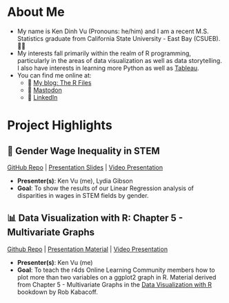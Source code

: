 # About Me

* My name is Ken Dinh Vu (Pronouns: he/him) and I am a recent M.S. Statistics graduate from California State University - East Bay (CSUEB). :man_student: 
* My interests fall primarily within the realm of R programming, particularly in the areas of data visualization as well as data storytelling.  I also have interests in learning more Python as well as [Tableau](https://public.tableau.com/app/profile/ken.vu4280).
* You can find me online at:
  * 🔗 [My blog: The R Files](https://kvu777.quarto.pub/the-r-files/)
  * 🐘 [Mastodon](https://fosstodon.org/@kenvu777)
  * 💼 [LinkedIn](https://www.linkedin.com/in/kenvu1/)

# Project Highlights 
## 💸 Gender Wage Inequality in STEM 

[GitHub Repo](https://github.com/Ken-Vu/Gender-Wage-Inequality-in-STEM) | [Presentation Slides](https://rpubs.com/lgibson7/stat632_final_presentaton) | [Video Presentation](https://www.youtube.com/watch?v=ihl-15wL7zY) 
* **Presenter(s)**: Ken Vu (me), Lydia Gibson
* **Goal**: To show the results of our Linear Regression analysis of disparities in wages in STEM fields by gender.

## 📊 Data Visualization with R: Chapter 5 - Multivariate Graphs

[Github Repo](https://github.com/Ken-Vu/bookclub-datavisr) | [Presentation Material](https://r4ds.github.io/bookclub-datavisr/multivariate-graphs.html) | [Video Presentation](https://www.youtube.com/watch?v=Wz0WCFv-gOk)
* **Presenter(s)**: Ken Vu (me)
* **Goal**: To teach the r4ds Online Learning Community members how to plot more than two variables on a ggplot2 graph in R.  Material derived from Chapter 5 - Multivariate Graphs in the [Data Visualization with R](https://rkabacoff.github.io/datavis/) bookdown by Rob Kabacoff.
